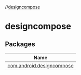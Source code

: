//[designcompose](index.md)

# designcompose

## Packages

| Name |
|---|
| [com.android.designcompose](designcompose/com.android.designcompose/index.md) |
